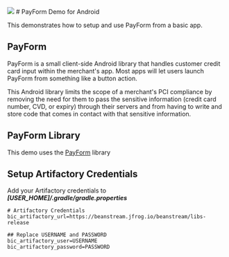<img src="http://www.beanstream.com/wp-content/uploads/2015/08/Beanstream-logo.png" />
# PayForm Demo for Android

This demonstrates how to setup and use PayForm from a basic app.

## PayForm

PayForm is a small client-side Android library that handles customer credit card input within the merchant's app. Most apps will let users launch PayForm from something like a button action.

This Android library limits the scope of a merchant's PCI compliance by removing the need for them to pass the sensitive information (credit card number, CVD, or expiry) through their servers and from having to write and store code that comes in contact with that sensitive information.

## PayForm Library
This demo uses the [PayForm](https://github.com/Beanstream/beanstream-android-payform) library

## Setup Artifactory Credentials
Add your Artifactory credentials to ***[USER_HOME]/.gradle/gradle.properties***
```
# Artifactory Credentials
bic_artifactory_url=https://beanstream.jfrog.io/beanstream/libs-release

## Replace USERNAME and PASSWORD
bic_artifactory_user=USERNAME
bic_artifactory_password=PASSWORD
```